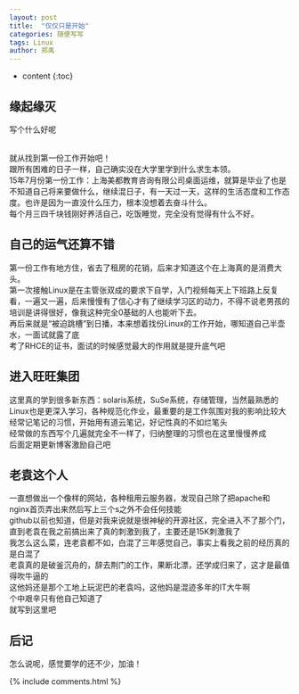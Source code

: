 ```yaml
---
layout: post
title:  "仅仅只是开始"
categories: 随便写写
tags: Linux
author: 郑禹
---
```


* content
{:toc}

## 缘起缘灭

写个什么好呢

<br />就从找到第一份工作开始吧！
<br />跟所有困难的日子一样，自己确实没在大学里学到什么求生本领。
<br />15年7月份第一份工作：上海美都教育咨询有限公司桌面运维，就算是毕业了也是不知道自己将来要做什么，继续混日子，有一天过一天，这样的生活态度和工作态度。也许是因为一直没什么压力，根本没想着去奋斗什么。
<br />每个月三四千块钱刚好养活自己，吃饭睡觉，完全没有觉得有什么不好。





## 自己的运气还算不错

第一份工作有地方住，省去了租房的花销，后来才知道这个在上海真的是消费大头。
<br />第一次接触Linux是在主管张双成的要求下自学，入门视频每天上下班路上反复看，一遍又一遍，后来慢慢有了信心才有了继续学习区的动力，不得不说老男孩的培训是讲得很好，像我这种完全0基础的人也能听下去。
<br />再后来就是“被迫跳槽”到日播，本来想着找份Linux的工作开始，哪知道自己半壶水，一面试就露了底
<br />考了RHCE的证书，面试的时候感觉最大的作用就是提升底气吧

## 进入旺旺集团

这里真的学到很多新东西：solaris系统，SuSe系统，存储管理，当然最熟悉的Linux也是更深入学习，各种规范化作业，最重要的是工作氛围对我的影响比较大
<br />经常记笔记的习惯，开始用有道云笔记，好记性真的不如烂笔头
<br />经常做的东西写个几遍就完全不一样了，归纳整理的习惯也在这里慢慢养成
<br />后面定期更新博客激励自己吧

## 老袁这个人

一直想做出一个像样的网站，各种租用云服务器，发现自己除了把apache和nginx首页弄出来然后写上三个s之外不会任何技能
<br />github以前也知道，但是对我来说就是很神秘的开源社区，完全进入不了那个门，直到老袁在我之前搞出来了真的刺激到我了，主要还是15K刺激我了
<br />我怎么这么菜，连老袁都不如，白混了三年感觉自己，事实上看我之前的经历真的是白混了
<br />老袁真的是破釜沉舟的，辞去荆门的工作，果断北漂，还学成归来了，这才是最值得吹牛逼的
<br />这他妈还是那个工地上玩泥巴的老袁吗，这他妈是混迹多年的IT大牛啊
<br />个中艰辛只有他自己知道了
<br />就写到这里吧

## 后记
怎么说呢，感觉要学的还不少，加油！


{% include comments.html %}
